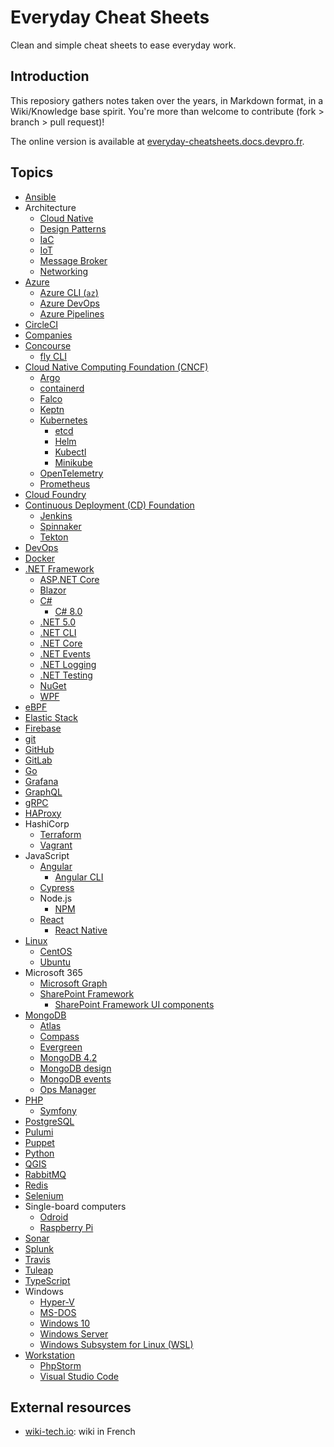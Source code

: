 # Everyday Cheat Sheets

Clean and simple cheat sheets to ease everyday work.

## Introduction

This reposiory gathers notes taken over the years, in Markdown format, in a Wiki/Knowledge base spirit. You're more than welcome to contribute (fork > branch > pull request)!

The online version is available at [everyday-cheatsheets.docs.devpro.fr](https://everyday-cheatsheets.docs.devpro.fr/).

## Topics

* [Ansible](./docs/ansible.md)
* Architecture
  * [Cloud Native](./docs/architecture/cloud-native.md)
  * [Design Patterns](./docs/architecture/design-patterns.md)
  * [IaC](./docs/architecture/iac.md)
  * [IoT](./docs/architecture/iot.md)
  * [Message Broker](./docs/architecture/message-broker.md)
  * [Networking](./docs/networking.md)
* [Azure](./docs/azure/azure.md)
  * [Azure CLI (`az`)](./docs/azure/azure-cli.md)
  * [Azure DevOps](./docs/azure/azure-devops.md)
  * [Azure Pipelines](./docs/azure/azure-pipelines.md)
* [CircleCI](./docs/circleci.md)
* [Companies](./docs/companies.md)
* [Concourse](./docs/concourse.md)
  * [fly CLI](./docs/fly-cli.md)
* [Cloud Native Computing Foundation (CNCF)](./docs/cncf/cncf.md)
  * [Argo](./docs/cncf/argo.md)
  * [containerd](./docs/cncf/containerd.md)
  * [Falco](./docs/cncf/falco.md)
  * [Keptn](./docs/cncf/keptn.md)
  * [Kubernetes](./docs/cncf/kubernetes.md)
    * [etcd](./docs/cncf/etcd.md)
    * [Helm](./docs/cncf/helm.md)
    * [Kubectl](./docs/cncf/kubectl.md)
    * [Minikube](./docs/cncf/minikube.md)
  * [OpenTelemetry](./docs/cncf/opentelemetry.md)
  * [Prometheus](./docs/cncf/prometheus.md)
* [Cloud Foundry](./docs/cloudfoundry.md)
* [Continuous Deployment (CD) Foundation](./docs/cd-foundation/cd-foundation.md)
  * [Jenkins](./docs/cd-foundation/jenkins.md)
  * [Spinnaker](./docs/cd-foundation/spinnaker.md)
  * [Tekton](./docs/cd-foundation/cd-foundation/tekton.md)
* [DevOps](./docs/devops.md)
* [Docker](./docs/docker.md)
* [.NET Framework](./docs/dotnet/dotnet.md)
  * [ASP.NET Core](./docs/dotnet/aspnetcore.md)
  * [Blazor](./docs/dotnet/blazor.md)
  * [C#](./docs/dotnet/csharp.md)
    * [C# 8.0](./docs/dotnet/csharp80.md)
  * [.NET 5.0](./docs/dotnet/dotnet50.md)
  * [.NET CLI](./docs/dotnet/dotnet-cli.md)
  * [.NET Core](./docs/dotnet/dotnetcore.md)
  * [.NET Events](./docs/dotnet/dotnetevents.md)
  * [.NET Logging](./docs/dotnet/dotnet-logging.md)
  * [.NET Testing](./docs/dotnet/dotnet-testing.md)
  * [NuGet](./docs/dotnet/nuget.md)
  * [WPF](./docs/dotnet/wpf.md)
* [eBPF](./docs/ebpf.md)
* [Elastic Stack](./docs/elastic-stack.md)
* [Firebase](./docs/firebase.md)
* [git](./docs/git.md)
* [GitHub](./docs/github.md)
* [GitLab](./docs/gitlab.md)
* [Go](./docs/go.md)
* [Grafana](./docs/grafana.md)
* [GraphQL](./docs/graphql.md)
* [gRPC](./docs/grpc.md)
* [HAProxy](./docs/haproxy.md)
* HashiCorp
  * [Terraform](./docs/hashicorp/terraform.md)
  * [Vagrant](./docs/hashicorp/vagrant.md)
* JavaScript
  * [Angular](./docs/angular.md)
    * [Angular CLI](./docs/angular-cli.md)
  * [Cypress](./docs/cypress.md)
  * Node.js
    * [NPM](./docs/npm.md)
  * [React](./docs/reactjs.md)
    * [React Native](./docs/react-native.md)
* [Linux](./docs/linux.md)
  * [CentOS](./docs/centos.md)
  * [Ubuntu](./docs/ubuntu.md)
* Microsoft 365
  * [Microsoft Graph](./docs/microsoft365/microsoft-graph.md)
  * [SharePoint Framework](./docs/microsoft365/spfx.md)
    * [SharePoint Framework UI components](./docs/microsoft365/spfx-ui-components.md)
* [MongoDB](./docs/mongodb/mongodb.md)
  * [Atlas](./docs/mongodb/atlas.md)
  * [Compass](./docs/mongodb/compass.md)
  * [Evergreen](./docs/mongodb/evergreen.md)
  * [MongoDB 4.2](./docs/mongodb/mongodb-42.md)
  * [MongoDB design](./docs/mongodb/mongodb-design.md)
  * [MongoDB events](./docs/mongodb/mongodb-events.md)
  * [Ops Manager](./docs/mongodb/mongodb-opsmanager.md)
* [PHP](./docs/php/php.md)
  * [Symfony](./docs/php/symfony.md)
* [PostgreSQL](./docs/postgresql.md)
* [Pulumi](./docs/pulumi.md)
* [Puppet](./docs/puppet.md)
* [Python](./docs/python.md)
* [QGIS](./docs/qgis.md)
* [RabbitMQ](./docs/rabbitmq.md)
* [Redis](./docs/redis.md)
* [Selenium](./docs/selenium.md)
* Single-board computers
  * [Odroid](./docs/odroid.md)
  * [Raspberry Pi](./docs/raspberrypi.md)
* [Sonar](./docs/sonar.md)
* [Splunk](./docs/splunk.md)
* [Travis](./docs/travis.md)
* [Tuleap](./docs/tuleap.md)
* [TypeScript](./docs/typescript.md)
* Windows
  * [Hyper-V](./docs/windows/hyper-v.md)
  * [MS-DOS](./docs/windows/ms-dos.md)
  * [Windows 10](./docs/windows/windows10.md)
  * [Windows Server](./docs/windows/windows-server.md)
  * [Windows Subsystem for Linux (WSL)](./docs/windows/wsl.md)
* [Workstation](./docs/workstation.md)
  * [PhpStorm](./docs/phpstorm.md)
  * [Visual Studio Code](./docs/vs-code.md)

## External resources

* [wiki-tech.io](https://wiki-tech.io/): wiki in French
